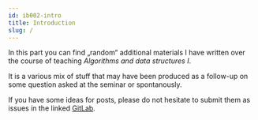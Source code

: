 ```yaml
---
id: ib002-intro
title: Introduction
slug: /
---
```


In this part you can find „random“ additional materials I have written over the
course of teaching _Algorithms and data structures I_.

It is a various mix of stuff that may have been produced as a follow-up on some
question asked at the seminar or spontanously.

If you have some ideas for posts, please do not hesitate to submit them as issues
in the linked [GitLab](https://gitlab.fi.muni.cz/xfocko/kb/issues).

